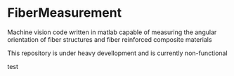 # FiberMeasurement
Machine vision code written in matlab capable of measuring the angular orientation of fiber structures and fiber reinforced composite materials

This repository is under heavy devellopment and is currently non-functional

test